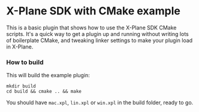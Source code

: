 # X-Plane SDK with CMake example
This is a basic plugin that shows how to use the X-Plane SDK CMake scripts. It's a quick way to get a plugin up and running without writing lots of boilerplate CMake, and tweaking linker settings to make your plugin load in X-Plane.

### How to build
This will build the example plugin:
```
mkdir build
cd build && cmake .. && make
```
You should have `mac.xpl`, `lin.xpl` or `win.xpl` in the build folder, ready to go.